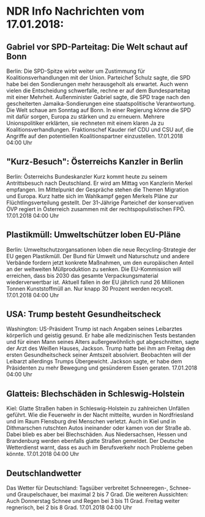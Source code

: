 # NDR Info Nachrichten vom 17.01.2018:


## Gabriel vor SPD-Parteitag: Die Welt schaut auf Bonn
Berlin: Die SPD-Spitze wirbt weiter um Zustimmung für Koalitionsverhandlungen mit der Union. Parteichef Schulz sagte, die SPD habe bei den Sondierungen mehr herausgeholt als erwartet. Auch wenn vielen die Entscheidung schwerfalle, rechne er auf dem Bundesparteitag mit einer Mehrheit. Außenminister Gabriel sagte, die SPD trage nach den gescheiterten Jamaika-Sondierungen eine staatspolitische Verantwortung. Die Welt schaue am Sonntag auf Bonn. In einer Regierung könne die SPD mit dafür sorgen, Europa zu stärken und zu erneuern. Mehrere Unionspolitiker erklärten, sie rechneten mit einem klaren Ja zu Koalitionsverhandlungen. Fraktionschef Kauder rief CDU und CSU auf, die Angriffe auf den potentiellen Koalitionspartner einzustellen. 17.01.2018 04:00 Uhr 

## "Kurz-Besuch": Österreichs Kanzler in Berlin
Berlin: Österreichs Bundeskanzler Kurz kommt heute zu seinem Antrittsbesuch nach Deutschland. Er wird am Mittag von Kanzlerin Merkel empfangen. Im Mittelpunkt der Gespräche stehen die Themen Migration und Europa. Kurz hatte sich im Wahlkampf gegen Merkels Pläne zur Flüchtlingsverteilung gestellt. Der 31-Jährige Parteichef der konservativen ÖVP regiert in Österreich zusammen mit der rechtspopulistischen FPÖ. 17.01.2018 04:00 Uhr 

## Plastikmüll: Umweltschützer loben EU-Pläne
Berlin: Umweltschutzorgansationen loben die neue Recycling-Strategie der EU gegen Plastikmüll. Der Bund für Umwelt und Naturschutz und andere Verbände fordern jetzt konkrete Maßnahmen, um den europäischen Anteil an der weltweiten Müllproduktion zu senken. Die EU-Kommission will erreichen, dass bis 2030 das gesamte Verpackungsmaterial wiederverwertbar ist. Aktuell fallen in der EU jährlich rund 26 Millionen Tonnen Kunststoffmüll an. Nur knapp 30 Prozent werden recycelt. 17.01.2018 04:00 Uhr 

## USA: Trump besteht Gesundheitscheck
Washington: US-Präsident Trump ist nach Angaben seines Leibarztes körperlich und geistig gesund. Er habe alle medizinischen Tests bestanden und für einen Mann seines Alters außergewöhnlich gut abgeschnitten, sagte der Arzt des Weißen Hauses, Jackson. Trump hatte bei ihm am Freitag den ersten Gesundheitscheck seiner Amtszeit absolviert. Beobachten will der Leibarzt allerdings Trumps Übergewicht. Jackson sagte, er habe dem Präsidenten zu mehr Bewegung und gesünderem Essen geraten. 17.01.2018 04:00 Uhr 

## Glatteis: Blechschäden in Schleswig-Holstein
Kiel: Glatte Straßen haben in Schleswig-Holstein zu zahlreichen Unfällen geführt. Wie die Feuerwehr in der Nacht mitteilte, wurden in Nordfriesland und im Raum Flensburg drei Menschen verletzt. Auch in Kiel und in Dithmarschen rutschten Autos ineinander oder kamen von der Straße ab. Dabei blieb es aber bei Blechschäden. Aus Niedersachsen, Hessen und Brandenburg werden ebenfalls glatte Straßen gemeldet. Der Deutsche Wetterdienst warnt, dass es auch im Berufsverkehr noch Probleme geben könnte. 17.01.2018 04:00 Uhr 

## Deutschlandwetter
Das Wetter für Deutschland: Tagsüber verbreitet Schneeregen-, Schnee- und Graupelschauer, bei maximal 2 bis 7 Grad. Die weiteren Aussichten: Auch Donnerstag Schnee und Regen bei 3 bis 11 Grad. Freitag weiter regnerisch, bei 2 bis 8 Grad. 17.01.2018 04:00 Uhr 
